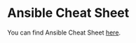 # Ansible Cheat Sheet

You can find Ansible Cheat Sheet [here](https://github.com/eon01/AnsibleCheatSheet).
